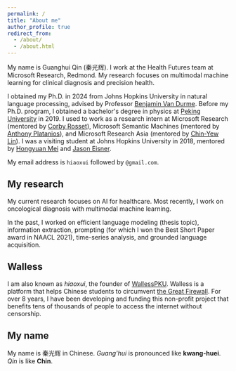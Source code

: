 ```yaml
---
permalink: /
title: "About me"
author_profile: true
redirect_from: 
  - /about/
  - /about.html
---
```


My name is Guanghui Qin (秦光辉).
I work at the Health Futures team at Microsoft Research, Redmond. 
My research focuses on multimodal machine learning for clinical diagnosis and precision health.

I obtained my Ph.D. in 2024 from Johns Hopkins University in natural language processing, advised by Professor [Benjamin Van Durme](https://www.cs.jhu.edu/~vandurme/).
Before my Ph.D. program, I obtained a bachelor's degree in physics at [Peking University](https://english.pku.edu.cn/) in 2019.
I used to work as a research intern at Microsoft Research (mentored by [Corby Rosset](https://www.microsoft.com/en-us/research/people/corbyrosset/)),
Microsoft Semantic Machines (mentored by [Anthony Platanios](https://platanios.org/)),
and Microsoft Research Asia (mentored by [Chin-Yew Lin](https://www.microsoft.com/en-us/research/people/cyl/)).
I was a visiting student at Johns Hopkins University in 2018, mentored by [Hongyuan Mei](https://www.hongyuanmei.com/) and [Jason Eisner](https://www.cs.jhu.edu/~jason/).

My email address is `hiaoxui` followed by `@gmail.com`.

## My research

My current research focuses on AI for healthcare.
Most recently, I work on oncological diagnosis with multimodal machine learning.

In the past, I worked on efficient language modeling (thesis topic), information extraction, prompting (for which I won the Best Short Paper award in NAACL 2021), time-series analysis, and grounded language acquisition.

## Walless

I am also known as *hiaoxui*, the founder of [WallessPKU](https://wallesspku.org/en/).
Walless is a platform that helps Chinese students to circumvent [the Great Firewall](https://en.wikipedia.org/wiki/Great_Firewall).
For over 8 years, I have been developing and funding this non-profit project that benefits tens of thousands of people to access the internet without censorship.

## My name

My name is 秦光辉 in Chinese.
*Guang'hui* is pronounced like **kwang-huei**.
*Qin* is like **Chin**.
